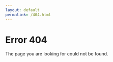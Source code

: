```yaml
---
layout: default
permalink: /404.html
---
```


# Error 404

The page you are looking for could not be found.
